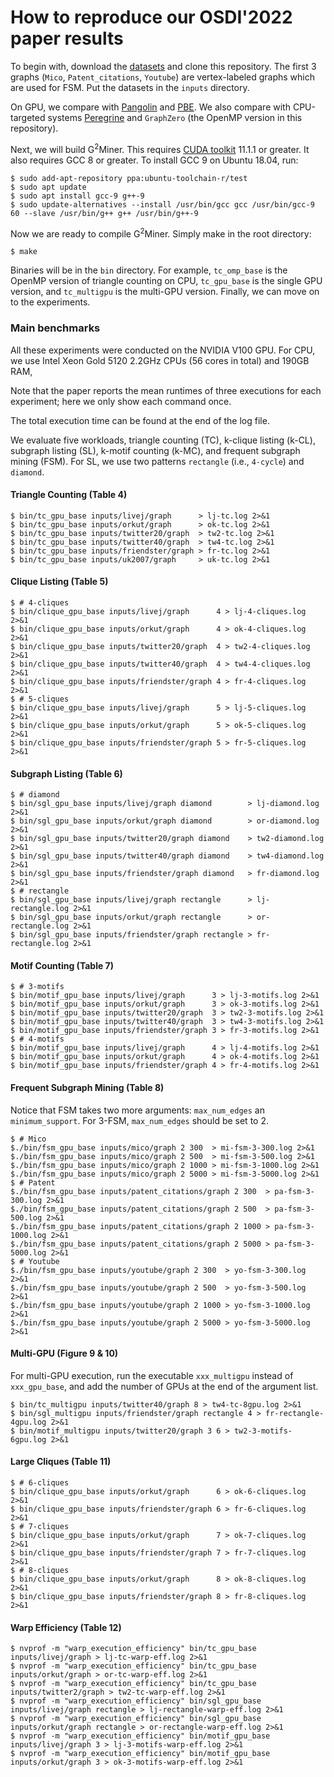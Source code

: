 # How to reproduce our OSDI'2022 paper results

To begin with, download the [datasets](https://www.dropbox.com/sh/i1jq1uwtkcd2qo0/AADJck_u3kx7FeSR5BvdrkqYa?dl=0) and clone this repository.
The first 3 graphs (`Mico`, `Patent_citations`, `Youtube`) are vertex-labeled graphs which are used for FSM.
Put the datasets in the `inputs` directory.

On GPU, we compare with [Pangolin](src/pangolin/) and [PBE](https://github.com/guowentian/SubgraphMatchGPU).
We also compare with CPU-targeted systems [Peregrine](https://github.com/pdclab/peregrine) and `GraphZero` (the OpenMP version in this repository).

Next, we will build G<sup>2</sup>Miner. This requires [CUDA toolkit](https://developer.nvidia.com/cuda-toolkit) 11.1.1 or greater.
It also requires GCC 8 or greater. To install GCC 9 on Ubuntu 18.04, run:

```
$ sudo add-apt-repository ppa:ubuntu-toolchain-r/test
$ sudo apt update
$ sudo apt install gcc-9 g++-9
$ sudo update-alternatives --install /usr/bin/gcc gcc /usr/bin/gcc-9 60 --slave /usr/bin/g++ g++ /usr/bin/g++-9
```

Now we are ready to compile G<sup>2</sup>Miner. Simply make in the root directory:

```
$ make
```

Binaries will be in the `bin` directory. 
For example, `tc_omp_base` is the OpenMP version of triangle counting on CPU, `tc_gpu_base` is the single GPU version, and `tc_multigpu` is the multi-GPU version.
Finally, we can move on to the experiments.

### Main benchmarks

All these experiments were conducted on the NVIDIA V100 GPU. For CPU, we use Intel Xeon Gold 5120 2.2GHz CPUs (56 cores in total) and 190GB RAM,

Note that the paper reports the mean runtimes of three executions for each experiment; here we only show each command once.

The total execution time can be found at the end of the log file.

We evaluate five workloads, triangle counting (TC), k-clique listing (k-CL), subgraph listing (SL), k-motif counting (k-MC), and frequent subgraph mining (FSM). 
For SL, we use two patterns `rectangle` (i.e., `4-cycle`) and `diamond`.

#### Triangle Counting (Table 4)

```
$ bin/tc_gpu_base inputs/livej/graph      > lj-tc.log 2>&1
$ bin/tc_gpu_base inputs/orkut/graph      > ok-tc.log 2>&1
$ bin/tc_gpu_base inputs/twitter20/graph  > tw2-tc.log 2>&1
$ bin/tc_gpu_base inputs/twitter40/graph  > tw4-tc.log 2>&1
$ bin/tc_gpu_base inputs/friendster/graph > fr-tc.log 2>&1
$ bin/tc_gpu_base inputs/uk2007/graph     > uk-tc.log 2>&1
```

#### Clique Listing (Table 5)

```
$ # 4-cliques
$ bin/clique_gpu_base inputs/livej/graph      4 > lj-4-cliques.log 2>&1
$ bin/clique_gpu_base inputs/orkut/graph      4 > ok-4-cliques.log 2>&1
$ bin/clique_gpu_base inputs/twitter20/graph  4 > tw2-4-cliques.log 2>&1
$ bin/clique_gpu_base inputs/twitter40/graph  4 > tw4-4-cliques.log 2>&1
$ bin/clique_gpu_base inputs/friendster/graph 4 > fr-4-cliques.log 2>&1
$ # 5-cliques
$ bin/clique_gpu_base inputs/livej/graph      5 > lj-5-cliques.log 2>&1
$ bin/clique_gpu_base inputs/orkut/graph      5 > ok-5-cliques.log 2>&1
$ bin/clique_gpu_base inputs/friendster/graph 5 > fr-5-cliques.log 2>&1
```

#### Subgraph Listing (Table 6)

```
$ # diamond
$ bin/sgl_gpu_base inputs/livej/graph diamond        > lj-diamond.log 2>&1
$ bin/sgl_gpu_base inputs/orkut/graph diamond        > or-diamond.log 2>&1
$ bin/sgl_gpu_base inputs/twitter20/graph diamond    > tw2-diamond.log 2>&1
$ bin/sgl_gpu_base inputs/twitter40/graph diamond    > tw4-diamond.log 2>&1
$ bin/sgl_gpu_base inputs/friendster/graph diamond   > fr-diamond.log 2>&1
$ # rectangle
$ bin/sgl_gpu_base inputs/livej/graph rectangle      > lj-rectangle.log 2>&1
$ bin/sgl_gpu_base inputs/orkut/graph rectangle      > or-rectangle.log 2>&1
$ bin/sgl_gpu_base inputs/friendster/graph rectangle > fr-rectangle.log 2>&1
```

#### Motif Counting (Table 7)

```
$ # 3-motifs
$ bin/motif_gpu_base inputs/livej/graph      3 > lj-3-motifs.log 2>&1
$ bin/motif_gpu_base inputs/orkut/graph      3 > ok-3-motifs.log 2>&1
$ bin/motif_gpu_base inputs/twitter20/graph  3 > tw2-3-motifs.log 2>&1
$ bin/motif_gpu_base inputs/twitter40/graph  3 > tw4-3-motifs.log 2>&1
$ bin/motif_gpu_base inputs/friendster/graph 3 > fr-3-motifs.log 2>&1
$ # 4-motifs
$ bin/motif_gpu_base inputs/livej/graph      4 > lj-4-motifs.log 2>&1
$ bin/motif_gpu_base inputs/orkut/graph      4 > ok-4-motifs.log 2>&1
$ bin/motif_gpu_base inputs/friendster/graph 4 > fr-4-motifs.log 2>&1
```

#### Frequent Subgraph Mining (Table 8)

Notice that FSM takes two more arguments: `max_num_edges` an `minimum_support`. For 3-FSM, `max_num_edges` should be set to 2.

```
$ # Mico
$./bin/fsm_gpu_base inputs/mico/graph 2 300  > mi-fsm-3-300.log 2>&1
$./bin/fsm_gpu_base inputs/mico/graph 2 500  > mi-fsm-3-500.log 2>&1
$./bin/fsm_gpu_base inputs/mico/graph 2 1000 > mi-fsm-3-1000.log 2>&1
$./bin/fsm_gpu_base inputs/mico/graph 2 5000 > mi-fsm-3-5000.log 2>&1
$ # Patent
$./bin/fsm_gpu_base inputs/patent_citations/graph 2 300  > pa-fsm-3-300.log 2>&1
$./bin/fsm_gpu_base inputs/patent_citations/graph 2 500  > pa-fsm-3-500.log 2>&1
$./bin/fsm_gpu_base inputs/patent_citations/graph 2 1000 > pa-fsm-3-1000.log 2>&1
$./bin/fsm_gpu_base inputs/patent_citations/graph 2 5000 > pa-fsm-3-5000.log 2>&1
$ # Youtube
$./bin/fsm_gpu_base inputs/youtube/graph 2 300  > yo-fsm-3-300.log 2>&1
$./bin/fsm_gpu_base inputs/youtube/graph 2 500  > yo-fsm-3-500.log 2>&1
$./bin/fsm_gpu_base inputs/youtube/graph 2 1000 > yo-fsm-3-1000.log 2>&1
$./bin/fsm_gpu_base inputs/youtube/graph 2 5000 > yo-fsm-3-5000.log 2>&1
```

#### Multi-GPU (Figure 9 & 10)

For multi-GPU execution, run the executable `xxx_multigpu` instead of `xxx_gpu_base`, and add the number of GPUs at the end of the argument list. 

```
$ bin/tc_multigpu inputs/twitter40/graph 8 > tw4-tc-8gpu.log 2>&1
$ bin/sgl_multigpu inputs/friendster/graph rectangle 4 > fr-rectangle-4gpu.log 2>&1
$ bin/motif_multigpu inputs/twitter20/graph 3 6 > tw2-3-motifs-6gpu.log 2>&1
```

#### Large Cliques (Table 11)

```
$ # 6-cliques
$ bin/clique_gpu_base inputs/orkut/graph      6 > ok-6-cliques.log 2>&1
$ bin/clique_gpu_base inputs/friendster/graph 6 > fr-6-cliques.log 2>&1
$ # 7-cliques
$ bin/clique_gpu_base inputs/orkut/graph      7 > ok-7-cliques.log 2>&1
$ bin/clique_gpu_base inputs/friendster/graph 7 > fr-7-cliques.log 2>&1
$ # 8-cliques
$ bin/clique_gpu_base inputs/orkut/graph      8 > ok-8-cliques.log 2>&1
$ bin/clique_gpu_base inputs/friendster/graph 8 > fr-8-cliques.log 2>&1
```

#### Warp Efficiency (Table 12)

```
$ nvprof -m "warp_execution_efficiency" bin/tc_gpu_base inputs/livej/graph > lj-tc-warp-eff.log 2>&1
$ nvprof -m "warp_execution_efficiency" bin/tc_gpu_base inputs/orkut/graph > or-tc-warp-eff.log 2>&1
$ nvprof -m "warp_execution_efficiency" bin/tc_gpu_base inputs/twitter2/graph > tw2-tc-warp-eff.log 2>&1
$ nvprof -m "warp_execution_efficiency" bin/sgl_gpu_base inputs/livej/graph rectangle > lj-rectangle-warp-eff.log 2>&1
$ nvprof -m "warp_execution_efficiency" bin/sgl_gpu_base inputs/orkut/graph rectangle > or-rectangle-warp-eff.log 2>&1
$ nvprof -m "warp_execution_efficiency" bin/motif_gpu_base inputs/livej/graph 3 > lj-3-motifs-warp-eff.log 2>&1
$ nvprof -m "warp_execution_efficiency" bin/motif_gpu_base inputs/orkut/graph 3 > ok-3-motifs-warp-eff.log 2>&1
```
